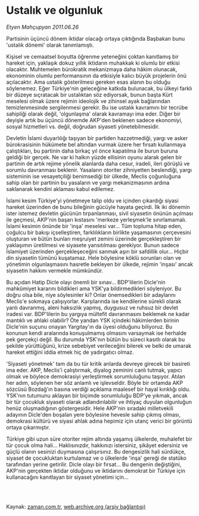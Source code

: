 # Ustalık ve olgunluk

*Etyen Mahçupyan 2011.06.26*

<td class="columnist-detail">
<p>Partisinin üçüncü dönem iktidar olacağı ortaya çıktığında Başbakan bunu 'ustalık dönemi' olarak tanımlamıştı.</p>
<p>
<div id="haberMetinDiv">
<p>Kişisel ve cemaatsel boyutta öğrenme yeteneğini çoktan kanıtlamış bir hareket için, yaklaşık dokuz yıllık iktidarın muhakkak ki olumlu bir etkisi olacaktır. Muhtemelen bürokratik mekanizmaya daha hâkim olunacak, ekonominin olumlu performansının da etkisiyle kalıcı büyük projelerin önü açılacaktır. Ama ustalık gösterilmesi gereken esas alanın bu olduğu söylenemez. Eğer Türkiye'nin geleceğine katkıda bulunacak, bu ülkeyi farklı bir düzeye sıçratacak bir ustalıktan söz ediyorsak, bunun başta Kürt meselesi olmak üzere rejimin ideolojik ve zihinsel ayak bağlarından temizlenmesinde sergilenmesi gerekir. Bu ise ustalık kavramını bir tecrübe sahipliği olarak değil, 'olgunlaşma' olarak kavramayı ima eder. Diğer bir deyişle artık bu üçüncü dönemde AKP'den beklenen sadece ekonomiyi, sosyal hizmetleri vs. değil, doğrudan siyaseti yönetebilmesidir.
<p>Devletin İslami duyarlılığı taşıyan bir partiden hazzetmediği, yargı ve asker bürokrasisinin hükümete bel altından vurmak üzere her fırsatı kullanmaya çalıştıkları, bu partinin daha birkaç yıl önce kapatılma ile burun buruna geldiği bir gerçek. Ne var ki halkın yüzde ellisinin oyunu alarak gelen bir partinin de artık rejime yönelik alanlarda daha cesur, iradeli, ileri görüşlü ve sorumlu davranması beklenir. Yasaların otoriter zihniyetten beslendiği, yargı sisteminin ise vesayetçiliği benimsediği bir ülkede, Meclis çoğunluğuna sahip olan bir partinin bu yasaların ve yargı mekanizmasının ardına saklanarak kendini aklaması kabul edilemez.
<p>İslami kesim Türkiye'yi yönetmeye talip oldu ve içinden çıkardığı siyasi hareket üzerinden de bunu bileğinin gücüyle hayata geçirdi. İlk iki dönemin ister istemez devletin gücünün tırpanlanması, sivil siyasetin önünün açılması ile geçmesi, AKP'nin başarı kıstasını 'merkeze yerleşmek'le sınırlamamalı. İslami kesimin önünde bir 'inşa' meselesi var... Tüm topluma hitap eden, çoğulcu bir bakışı içselleştiren, farklılıkların birlikte yaşamasının çerçevesini oluşturan ve bütün bunları meşruiyet zemini üzerinde gerçekleştiren bir yaklaşımın üretilmesi ve siyasete yansıtılması gerekiyor. Bunun sadece İslamiyet üzerinden gerçekleşeceğini sanmak aşırı bir safdillik olur... Hiçbir din siyasetin tümünü kuşatamaz. Hele böylesine köklü sorunları olan ve yönetimin olgunlaşmasını hasretle bekleyen bir ülkede, rejimin 'inşası' ancak siyasetin hakkını vermekle mümkündür.
<p>Bu açıdan Hatip Dicle olayı önemli bir sınav... BDP'lilerin Dicle'nin mahkûmiyet kararını bildikleri ama YSK'ya bildirmedikleri söyleniyor. Bu doğru olsa bile, niye söylesinler ki? Onlar önemsedikleri bir adaylarını Meclis'e sokmaya çalışıyorlar. Karşılarında ise kendilerine sürekli olarak yanlı davranmış, aleni haksızlık yapmış, duygusuz ve ruhsuz bir devlet iradesi var. BDP'lilerin bu yargıya mültefit davranmasını beklemek ne kadar mantıklı ve ahlaki olabilir? Öte yandan YSK içindeki hâkimlerden birinin Dicle'nin suçunu onayan Yargıtay'ın da üyesi olduğunu biliyoruz. Bu konunun kendi aralarında konuşulmamış olmasını varsaymak ise herhalde pek gerçekçi değil. Bu durumda YSK'nın bütün bu süreci kasıtlı olarak bu şekilde yürüttüğünü, krize sebebiyet verileceğini bilerek ve belki de umarak hareket ettiğini iddia etmek hiç de yadırgatıcı olmaz.
<p>'Siyaseti yönetmek' tam da bu tür kritik anlarda devreye girecek bir basireti ima eder. AKP, Meclis'i çalıştırmak, diyalog zeminini canlı tutmak, yapıcı olmak ve böylece demokrasiyi yerleştirmek sorumluluğunu taşıyor. Atılan her adım, söylenen her söz anlamlı ve işlevseldir. Böyle bir ortamda AKP sözcüsü Bozdağ'ın basına verdiği açıklama maalesef bir hayal kırıklığı oldu. YSK'nın tutumunu aklayan bir biçimde sorumluluğu BDP'ye yıkmak, ancak bir tür çocukluk siyaseti olarak adlandırılabilir ve ihtiyaç duyulan olgunluğun henüz oluşmadığının göstergesidir. Hele AKP'nin sıradaki milletvekili adayının Dicle'den boşalan yere böylesine hevesle sahip çıkmış olması, demokrasi kültürü ve siyasi ahlak adına hepimiz için utanç verici bir görüntü ortaya çıkarmıştır.
<p>Türkiye gibi uzun süre otoriter rejim altında yaşamış ülkelerde, muhalefet bir tür çocuk olma hali... Haklısınızdır, hakkınızı istersiniz, şikâyet edersiniz ve güçlü olanın sesinizi duymasına çalışırsınız. Bu dengesizlik hali sürdükçe, siyaset de çocukluktan kurtulamaz ve o ülkelerde 'inşa' gereği de statüko tarafından yerine getirilir. Dicle olayı bir fırsat... Bu dengenin değiştiğini, AKP'nin gerçekten iktidar olduğunu ve iktidarını demokrat bir Türkiye için kullanacağını kanıtlayan bir siyaset yönetimi için... </p></p></p></p></p></p></div>
</p>


<p><br>
		 </br></p></td>

Kaynak: [zaman.com.tr](http://zaman.com.tr/yazar.do?yazino=1151217), [web.archive.org (arşiv bağlantısı)](http://web.archive.org/web/20110829185118/http://www.zaman.com.tr:80/yazar.do?yazino=1151217)
